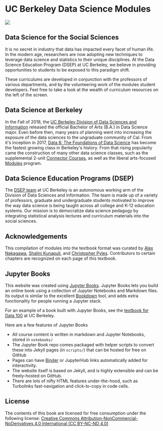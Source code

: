 # UC Berkeley Data Science Modules

<img src="https://circleci.com/gh/jupyter/jupyter-book.svg?style=svg" class="left">

## Data Science for the Social Sciences

It is no secret in industry that data has impacted every facet of human life. In the modern age, researchers are now adopting new techniques to leverage data science and statistics to their unique disciplines. At the Data Science Education Program (DSEP) at UC Berkeley, we believe in providing opportunities to students to be exposed to this paradigm shift.

These curriculums are developed in conjunction with the professors of various departments, and by the volunteering work of the modules student developers. Feel free to take a look at the wealth of curriculum resources on the left of the screen.

## Data Science at Berkeley

In the Fall of 2018, the [UC Berkeley Division of Data Sciences and Information](https://data.berkeley.edu/) released the official Bachelor of Arts (B.A.) in Data Science major. Even before then, many years of planning went into increasing the exposure of the data sciences to the ungraduate community of Cal. From it's inception in 2017, [Data 8: The Foundations of Data Science](http://data8.org/) has become the fastest growing class in Berkeley's history. From that rising popularity came the construction of many other data science classes, such as the supplemental 2-unit [Connector Courses](https://data.berkeley.edu/education/connectors), as well as the liberal arts-focused [Modules](https://data.berkeley.edu/education/modules) program.

## Data Science Education Programs (DSEP)

The [DSEP team](https://data.berkeley.edu/data-science-education-programs) at UC Berkeley is an autonomous working arm of the Division of Data Sciences and Information. The team is made up of a variety of professors, graduate and undergraduate students motivated to improve the way data science is being taught across all college and K-12 education systems. Our mission is to democratize data science pedagogy by integrating statistical analysis lectures and curriculum materials into the social sciences.

## Acknowledgements

This compilation of modules into the textbook format was curated by [Alex Nakagawa][alex], [Shalini Kunapuli][shalini], and [Christopher Pyles][chris]. Contributors to certain chapters are recognized on each page of this textbook.

## Jupyter Books

This website was created using [Jupyter Books](https://jupyter.org/jupyter-book/intro.html). Jupyter Books lets you build an online book using a collection of Jupyter Notebooks and Markdown files. Its output is similar to the excellent [Bookdown](https://bookdown.org/yihui/bookdown/) tool, and adds extra functionality for people running a Jupyter stack.

For an example of a book built with Jupyter Books, see the [textbook for Data 100](https://www.textbook.ds100.org/) at UC Berkeley.

Here are a few features of Jupyter Books

* All course content is written in markdown and Jupyter Notebooks, stored in `notebooks/`
* The Jupyter Book repo comes packaged with helper scripts to convert these into Jekyll pages (in `scripts/`) that can be hosted for free on GitHub
* Pages can have [Binder](https://mybinder.org) or JupyterHub links automatically added for interactivity.
* The website itself is based on Jekyll, and is highly extensible and can be freely-hosted on GitHub.
* There are lots of nifty HTML features under-the-hood, such as Turbolinks fast-navigation and
  click-to-copy in code cells.

## License
The contents of this book are licensed for free consumption under the following license: [Creative Commons Attribution-NonCommercial-NoDerivatives 4.0 International (CC BY-NC-ND 4.0)](https://creativecommons.org/licenses/by-nc-nd/4.0/)

[alex]: https://www.linkedin.com/in/alexnakagawa/
[shalini]: https://www.linkedin.com/in/shalinikunapuli/
[chris]: https://chrispyles.io
